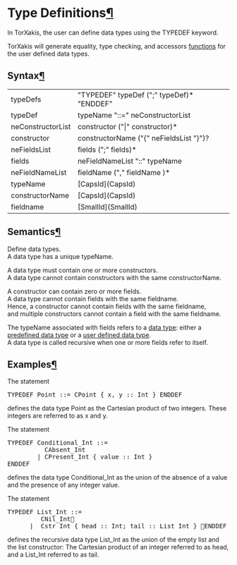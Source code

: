 <a name="Type-Definitions"></a>

# Type Definitions[¶](#Type-Definitions)

In TorXakis, the user can define data types using the TYPEDEF keyword.

TorXakis will generate equality, type checking, and accessors [functions](Function) for the user defined data types.

<a name="Syntax"></a>

## Syntax[¶](#Syntax)

<table>

<tbody>

<tr>

<td>typeDefs  
</td>

<td>"TYPEDEF" typeDef (";" typeDef)* "ENDDEF"  
</td>

</tr>

<tr>

<td>typeDef  
</td>

<td>typeName "::=" neConstructorList  
</td>

</tr>

<tr>

<td>neConstructorList  
</td>

<td>constructor ("|" constructor)*  
</td>

</tr>

<tr>

<td>constructor  
</td>

<td>constructorName ("{" neFieldsList "}")?  
</td>

</tr>

<tr>

<td>neFieldsList  
</td>

<td>fields (";" fields)*  
</td>

</tr>

<tr>

<td>fields  
</td>

<td>neFieldNameList "::" typeName  
</td>

</tr>

<tr>

<td>neFieldNameList  
</td>

<td>fieldName ("," fieldName )*  
</td>

</tr>

<tr>

<td>typeName  
</td>

<td>[CapsId](CapsId)  
</td>

</tr>

<tr>

<td>constructorName  
</td>

<td>[CapsId](CapsId)  
</td>

</tr>

<tr>

<td>fieldname  
</td>

<td>[SmallId](SmallId)  
</td>

</tr>

</tbody>

</table>

<a name="Semantics"></a>

## Semantics[¶](#Semantics)

Define data types.  
A data type has a unique typeName.

A data type must contain one or more constructors.  
A data type cannot contain constructors with the same constructorName.

A constructor can contain zero or more fields.  
A data type cannot contain fields with the same fieldname.  
Hence, a constructor cannot contain fields with the same fieldname,  
and multiple constructors cannot contain a field with the same fieldname.

The typeName associated with fields refers to a [data type](Data_Type): either a [predefined data type](Data_Type) or a [user defined data type](TypeDefs).  
A data type is called recursive when one or more fields refer to itself.

<a name="Examples"></a>

## Examples[¶](#Examples)

The statement  

<pre>TYPEDEF Point ::= CPoint { x, y :: Int } ENDDEF
</pre>

defines the data type Point as the Cartesian product of two integers. These integers are referred to as x and y.

The statement  

<pre>TYPEDEF Conditional_Int ::=
          CAbsent_Int
        | CPresent_Int { value :: Int }
ENDDEF
</pre>

defines the data type Conditional_Int as the union of the absence of a value and the presence of any integer value.

The statement  

<pre>TYPEDEF List_Int ::=
         CNil_Int    
      |  Cstr_Int { head :: Int; tail :: List_Int } ENDDEF
</pre>

defines the recursive data type List_Int as the union of the empty list and the list constructor: The Cartesian product of an integer referred to as head, and a List_Int referred to as tail.